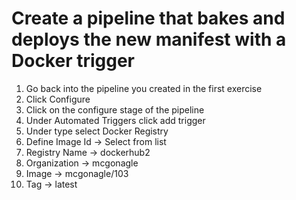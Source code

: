 # Create a pipeline that bakes and deploys the new manifest with a Docker trigger
1.	Go back into the pipeline you created in the first exercise
2.	Click Configure
3.	Click on the configure stage of the pipeline
4.	Under Automated Triggers click add trigger
5.	Under type select Docker Registry
6. Define Image Id -> Select from list
7. Registry Name -> dockerhub2
8. Organization -> mcgonagle
9. Image -> mcgonagle/103
10. Tag -> latest
